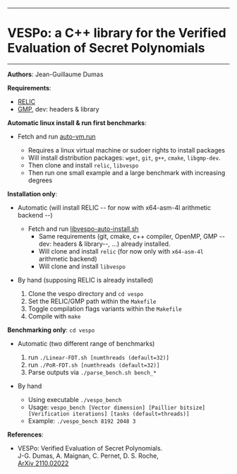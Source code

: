 --------------------------------------------------------------------------------
# VESPo: a C++ library for the Verified Evaluation of Secret Polynomials
--------------------------------------------------------------------------------

**Authors**:  Jean-Guillaume Dumas


**Requirements**:
- [RELIC](https://github.com/relic-toolkit/relic)
- [GMP](https://gmplib.org/), dev: headers & library



**Automatic linux install & run first benchmarks**:
- Fetch and run [auto-vm.run](https://raw.githubusercontent.com/jgdumas/vespo/main/auto-vm.run)

	- Requires a linux virtual machine or sudoer rights to install packages
	- Will install distribution packages: `wget`, `git`, `g++`, `cmake`, `libgmp-dev`.
	- Then clone and install `relic`, `libvespo`
	- Then run one small example and a large benchmark with increasing degrees



**Installation only**:
- Automatic (will install RELIC -- for now with x64-asm-4l arithmetic backend --) 
	- Fetch and run [libvespo-auto-install.sh](https://raw.githubusercontent.com/jgdumas/vespo/main/libvespo-auto-install.sh)
		- Same requirements (git, cmake, c++ compiler, OpenMP, GMP --dev: headers & library--, ...) already installed.
		- Will clone and install `relic` (for now only with `x64-asm-4l` arithmetic backend)
		- Will clone and install `libvespo`

- By hand (supposing RELIC is already installed)
	1.  Clone the vespo directory and `cd vespo`
	2.  Set the RELIC/GMP path within the `Makefile`
	3.  Toggle compilation flags variants within the `Makefile`
	4.  Compile with `make`



**Benchmarking only**: `cd vespo`
- Automatic (two different range of benchmarks)
	1. run `./Linear-FDT.sh [numthreads (default=32)]`
	2. run `./PoR-FDT.sh [numthreads (default=32)]`
	3. Parse outputs via `./parse_bench.sh bench_*`

- By hand
	- Using executable `./vespo_bench`
	- Usage: `vespo_bench [Vector dimension] [Paillier bitsize] [Verification iterations] [tasks (default=threads)]`
	- Example: `./vespo_bench 8192 2048 3`  



**References**:
- VESPo: Verified Evaluation of Secret Polynomials.   
  J-G. Dumas, A. Maignan, C. Pernet, D. S. Roche,   
  [ArXiv 2110.02022](https://arxiv.org/abs/2110.02022)
